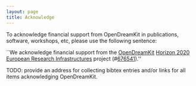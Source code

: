 ```yaml
---
layout: page
title: Acknowledge
---
```


To acknowledge financial support from OpenDreamKit in publications,
software, workshops, etc, please use the following sentence:

``We acknowledge financial support from the
[OpenDreamKit](http://opendreamkit.org/)
[Horizon 2020](https://ec.europa.eu/programmes/horizon2020/)
[European Research Infrastructures](https://ec.europa.eu/programmes/horizon2020/en/h2020-section/european-research-infrastructures-including-e-infrastructures)
project (#<a href="http://cordis.europa.eu/project/rcn/198334_en.html">676541</a>).''

TODO: provide an address for collecting bibtex entries and/or links
for all items acknowledging OpenDreamKit.
